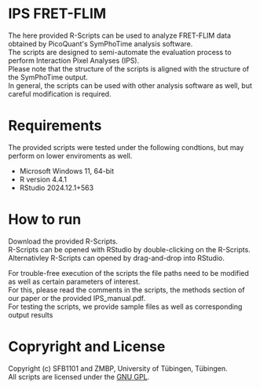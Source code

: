 # IPS FRET-FLIM

The here provided R-Scripts can be used to analyze FRET-FLIM data obtained by PicoQuant's SymPhoTime analysis software.  
The scripts are designed to semi-automate the evaluation process to perform Interaction Pixel Analyses (IPS).  
Please note that the structure of the scripts is aligned with the structure of the SymPhoTime output.  
In general, the scripts can be used with other analysis software as well, but careful modification is required.


# Requirements 

The provided scripts were tested under the following condtions, but may perform on lower enviroments as well. 

* Microsoft Windows 11, 64-bit
* R version 4.4.1
* RStudio 2024.12.1+563 


# How to run

Download the provided R-Scripts.  
R-Scripts can be opened with RStudio by double-clicking on the R-Scripts.  
Alternativley R-Scripts can opened by drag-and-drop into RStudio.

For trouble-free execution of the scripts the file paths need to be modified as well as certain parameters of interest.  
For this, please read the comments in the scripts, the methods section of our paper or the provided IPS_manual.pdf.  
For testing the scripts, we provide sample files as well as corresponding output results


# Copryright and License 

Copyright (c) SFB1101 and ZMBP, University of Tübingen, Tübingen.  
All scripts are licensed under the [GNU GPL](https://www.gnu.org/licenses/).


